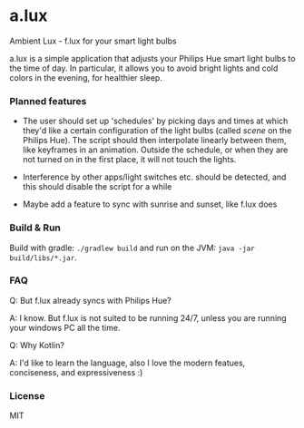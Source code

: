 # a.lux
Ambient Lux - f.lux for your smart light bulbs

a.lux is a simple application that adjusts your Philips Hue smart light bulbs to the time of day.
In particular, it allows you to avoid bright lights and cold colors in the evening, for healthier sleep.


### Planned features

- The user should set up 'schedules' by picking days and times at which they'd like a certain
configuration of the light bulbs (called _scene_ on the Philips Hue).
The script should then interpolate linearly between them, like keyframes in an animation.
Outside the schedule, or when they are not turned on in the first place, it will not touch the lights.

- Interference by other apps/light switches etc. should be detected, and this should disable the script
for a while

- Maybe add a feature to sync with sunrise and sunset, like f.lux does


### Build & Run

Build with gradle: `./gradlew build` and run on the JVM: `java -jar build/libs/*.jar`.


### FAQ

Q: But f.lux already syncs with Philips Hue?

A: I know. But f.lux is not suited to be running 24/7, unless you are running your windows PC all the time.

Q: Why Kotlin?

A: I'd like to learn the language, also I love the modern featues, conciseness, and expressiveness :)
  

### License

MIT

